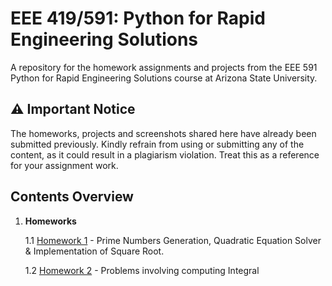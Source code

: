 # EEE 419/591: Python for Rapid Engineering Solutions
A repository for the homework assignments and projects from the EEE 591 Python for Rapid Engineering Solutions course at Arizona State University.

## :warning: Important Notice
The homeworks, projects and screenshots shared here have already been submitted previously. Kindly refrain from using or submitting any of the content, as it could result in a plagiarism violation. Treat this as a reference for your assignment work.

## Contents Overview

1. **Homeworks**

   1.1 [Homework 1](./Homeworks/Hw-1) - Prime Numbers Generation, Quadratic Equation Solver & Implementation of Square Root.

   1.2 [Homework 2](./Homeworks/Hw-2) - Problems involving computing Integral
